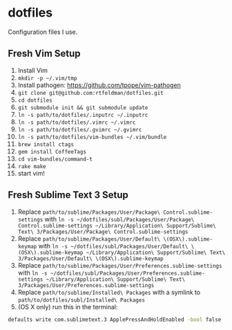 dotfiles
========

Configuration files I use.

## Fresh Vim Setup

1. Install Vim
2. `mkdir -p ~/.vim/tmp`
3. Install pathogen: https://github.com/tpope/vim-pathogen
4. `git clone git@github.com:rtfeldman/dotfiles.git`
5. `cd dotfiles`
6. `git submodule init && git submodule update`
7. `ln -s path/to/dotfiles/.inputrc ~/.inputrc`
7. `ln -s path/to/dotfiles/.vimrc ~/.vimrc`
8. `ln -s path/to/dotfiles/.gvimrc ~/.gvimrc`
9. `ln -s path/to/dotfiles/vim-bundles ~/.vim/bundle`
10. `brew install ctags`
11. `gem install CoffeeTags`
12. `cd vim-bundles/command-t`
13. `rake make`
14. start vim!

## Fresh Sublime Text 3 Setup

1. Replace `path/to/sublime/Packages/User/Package\ Control.sublime-settings` with `ln -s ~/dotfiles/subl/Packages/User/Package\ Control.sublime-settings ~/Library/Application\ Support/Sublime\ Text\ 3/Packages/User/Package\ Control.sublime-settings`
2. Replace `path/to/sublime/Packages/User/Default\ \(OSX\).sublime-keymap` with `ln -s ~/dotfiles/subl/Packages/User/Default\ \(OSX\).sublime-keymap ~/Library/Application\ Support/Sublime\ Text\ 3/Packages/User/Default\ \(OSX\).sublime-keymap`
3. Replace `path/to/sublime/Packages/User/Preferences.sublime-settings` with `ln -s ~/dotfiles/subl/Packages/User/Preferences.sublime-settings ~/Library/Application\ Support/Sublime\ Text\ 3/Packages/User/Preferences.sublime-settings`
4. Replace `path/to/sublime/Installed\ Packages` with a symlink to `path/to/dotfiles/subl/Installed\ Packages`
1. (OS X only) run this in the terminal:

```bash
defaults write com.sublimetext.3 ApplePressAndHoldEnabled -bool false
```
